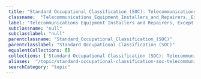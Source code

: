 ```yaml
--- 
 title: "Standard Occupational Classification (SOC): Telecommunications Equipment Installers and Repairers, Except Line Installers" 
 classname:  "Telecommunications_Equipment_Installers_and_Repairers,_Except_Line_Installers" 
 label: "Telecommunications Equipment Installers and Repairers, Except Line Installers" 
 subclassname: "null" 
 subclasslabel: "null" 
 parentclassname: "Standard_Occupational_Classification_(SOC)" 
 parentclasslabel: "Standard Occupational Classification (SOC)" 
 equalentCollections: [] 
 collections: ['Standard Occupational Classification (SOC): Telecommunications Equipment Installers and Repairers, Except Line Installers']
 aliases:  "/topic/standard-occupational-classification-soc-telecommunications-equipment-installers-and-repairers-except-line-installers"  
 searchCategory: "topic" 
---
```


